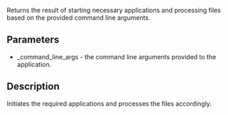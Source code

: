 Returns the result of starting necessary applications and processing files based on the provided command line arguments.

## Parameters

- _command_line_args - the command line arguments provided to the application.
## Description
 Initiates the required applications and processes the files accordingly.